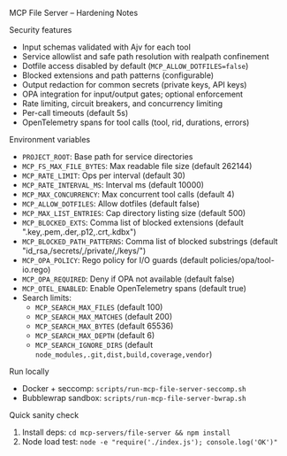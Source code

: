MCP File Server – Hardening Notes

Security features
- Input schemas validated with Ajv for each tool
- Service allowlist and safe path resolution with realpath confinement
- Dotfile access disabled by default (`MCP_ALLOW_DOTFILES=false`)
- Blocked extensions and path patterns (configurable)
- Output redaction for common secrets (private keys, API keys)
- OPA integration for input/output gates; optional enforcement
- Rate limiting, circuit breakers, and concurrency limiting
- Per-call timeouts (default 5s)
 - OpenTelemetry spans for tool calls (tool, rid, durations, errors)

Environment variables
- `PROJECT_ROOT`: Base path for service directories
- `MCP_FS_MAX_FILE_BYTES`: Max readable file size (default 262144)
- `MCP_RATE_LIMIT`: Ops per interval (default 30)
- `MCP_RATE_INTERVAL_MS`: Interval ms (default 10000)
- `MCP_MAX_CONCURRENCY`: Max concurrent tool calls (default 4)
- `MCP_ALLOW_DOTFILES`: Allow dotfiles (default false)
- `MCP_MAX_LIST_ENTRIES`: Cap directory listing size (default 500)
- `MCP_BLOCKED_EXTS`: Comma list of blocked extensions (default ".key,.pem,.der,.p12,.crt,.kdbx")
- `MCP_BLOCKED_PATH_PATTERNS`: Comma list of blocked substrings (default "id_rsa,/secrets/,/private/,/keys/")
- `MCP_OPA_POLICY`: Rego policy for I/O guards (default policies/opa/tool-io.rego)
- `MCP_OPA_REQUIRED`: Deny if OPA not available (default false)
 - `MCP_OTEL_ENABLED`: Enable OpenTelemetry spans (default true)
 - Search limits:
   - `MCP_SEARCH_MAX_FILES` (default 100)
   - `MCP_SEARCH_MAX_MATCHES` (default 200)
   - `MCP_SEARCH_MAX_BYTES` (default 65536)
   - `MCP_SEARCH_MAX_DEPTH` (default 6)
   - `MCP_SEARCH_IGNORE_DIRS` (default `node_modules,.git,dist,build,coverage,vendor`)

Run locally
- Docker + seccomp: `scripts/run-mcp-file-server-seccomp.sh`
- Bubblewrap sandbox: `scripts/run-mcp-file-server-bwrap.sh`

Quick sanity check
1) Install deps: `cd mcp-servers/file-server && npm install`
2) Node load test: `node -e "require('./index.js'); console.log('OK')"`
